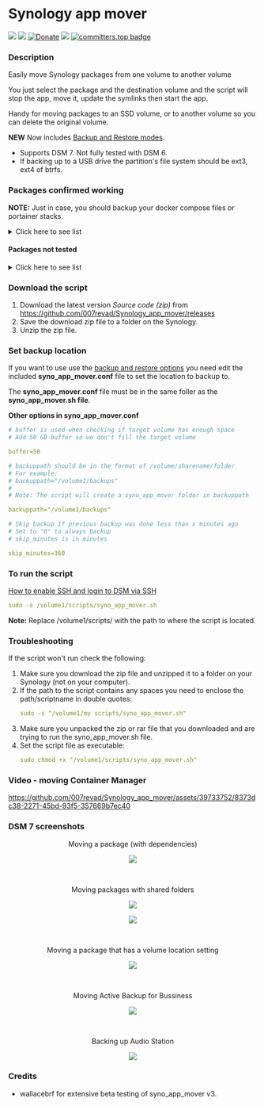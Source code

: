 # Synology app mover

<a href="https://github.com/007revad/Synology_app_mover/releases"><img src="https://img.shields.io/github/release/007revad/Synology_app_mover.svg"></a>
<a href="https://hits.seeyoufarm.com"><img src="https://hits.seeyoufarm.com/api/count/incr/badge.svg?url=https%3A%2F%2Fgithub.com%2F007revad%2FSynology_app_mover&count_bg=%2379C83D&title_bg=%23555555&icon=&icon_color=%23E7E7E7&title=views&edge_flat=false"/></a>
[![Donate](https://img.shields.io/badge/Donate-PayPal-green.svg)](https://www.paypal.com/paypalme/007revad)
[![](https://img.shields.io/static/v1?label=Sponsor&message=%E2%9D%A4&logo=GitHub&color=%23fe8e86)](https://github.com/sponsors/007revad)
[![committers.top badge](https://user-badge.committers.top/australia/007revad.svg)](https://user-badge.committers.top/australia/007revad)

### Description

Easily move Synology packages from one volume to another volume

You just select the package and the destination volume and the script will stop the app, move it, update the symlinks then start the app.

Handy for moving packages to an SSD volume, or to another volume so you can delete the original volume.

**NEW** Now includes [Backup and Restore modes](/images/backup.png).

  - Supports DSM 7. Not fully tested with DSM 6.
  - If backing up to a USB drive the partition's file system should be ext3, ext4 of btrfs.

### Packages confirmed working

**NOTE:** Just in case, you should backup your docker compose files or portainer stacks.

<details>
  <summary>Click here to see list</summary>

<img src="/images/icons/.png" width="16" height="16"> 

The icons in this table are [Copyright © 2004-2024 Synology Inc.](https://kb.synology.com/en-br/DSM/help/DSM/Home/about?version=7) or Copyright the 3rd party package developer.

| Package Center Name | System Name | Result |
|---------------------|-------------|--------|
| <img src="/images/icons/ActiveBackup_business_64.png" width="16" height="16"> Active Backup for Business | ActiveBackup | OK |
| <img src="/images/icons/ActiveBackup-GSuite_64.png" width="16" height="16"> Active Backup for Google Workspace | ActiveBackup-GSuite | OK |
| <img src="/images/icons/ActiveBackup-Office365_64.png" width="16" height="16"> Active Backup for Microsoft 365 | ActiveBackup-Office365 | OK |
| <img src="/images/icons/CodecPack_64.png" width="16" height="16"> Advanced Media Extensions | CodecPack | OK |
| <img src="/images/icons/AntiVirus-McAfee_64.png" width="16" height="16"> AntiVirus by McAfee | AntiVirus-McAfee | OK |
| <img src="/images/icons/anti_virus_64.png" width="16" height="16"> AntiVirus Essential | AntiVirus | OK |
| <img src="/images/icons/apache_64.png" width="16" height="16"> Apache HTTP Server 2.4 | Apache2.4 | OK |
| <img src="/images/icons/AudioStation_64.png" width="16" height="16"> Audio Station | AudioStation | OK |
| <img src="/images/icons/AvrLogger_64.png" width="20" height="20"> AvrLogger | AvrLogger | OK - community package |
| <img src="/images/icons/BitDefenderForMailPlus_64.png" width="16" height="16"> Bitdefender for MailPlus | BitDefenderForMailPlus | OK I think |
| <img src="/images/icons/C2IdentityLDAPAgent_64.png" width="16" height="16"> C2 Identity LDAP Server | C2IdentityLDAPAgent | OK |
| <img src="/images/icons/CMS_64.png" width="16" height="16"> Central Management System | CMS | OK |
| <img src="/images/icons/ChannelsDVR_64.png" width="16" height="16"> Channels DVR | ChannelsDVR | OK - 3rd party package [link](https://getchannels.com/dvr-server/#synology) |
| <img src="/images/icons/CloudSync_64.png" width="16" height="16"> Cloud Sync | CloudSync | OK |
| <img src="/images/icons/ContainerManager_64.png" width="16" height="16"> Container Manager | ContainerManager | OK |
| <img src="/images/icons/DNSServer_64.png" width="16" height="16"> DNS Server | DNSServer | OK |
| <img src="/images/icons/docker_64.png" width="20" height="20"> Docker | Docker | OK |
| <img src="/images/icons/DocumentViewer_64.png" width="16" height="16"> Document Viewer | DocumentViewer | OK |
| <img src="/images/icons/download_station_64.png" width="20" height="20"> Download Station | DownloadStation | OK |
| <img src="/images/icons/EmbyServer_64.png" width="16" height="16"> Emby Server | EmbyServer | OK |
| <img src="/images/icons/exFAT-Free_72.png" width="16" height="16"> exFAT Access | exFAT-Free | OK |
| <img src="/images/icons/Git_64.png" width="16" height="16"> Git | git | OK - community package |
| <img src="/images/icons/Git_64.png" width="16" height="16"> Git Server | Git | OK |
| <img src="/images/icons/GlacierBackup_64.png" width="16" height="16"> Glacier Backup | GlacierBackup | Need Glacier account to fully test |
| <img src="/images/icons/HyperBackup_64.png" width="16" height="16"> Hyper Backup | HyperBackup | OK |
| <img src="/images/icons/HyperBackupVault_64.png" width="16" height="16"> Hyper Backup Vault | HyperBackupVault | OK |
| <img src="/images/icons/DirectoryServer_64.png" width="16" height="16"> LDAP Server | DirectoryServer | OK |
| <img src="/images/icons/LogAnalysis_64.png" width="16" height="16"> LogAnalysis | LogAnalysis | OK - community package [link](https://github.com/toafez/LogAnalysis) |
| <img src="/images/icons/log_center_64.png" width="16" height="16"> Log Center | LogCenter | OK |
| <img src="/images/icons/MailStation_64.png" width="16" height="16"> Mail Station | MailStation | OK |
| <img src="/images/icons/MariaDB10_64.png" width="20" height="20"> MariaDB 10 | MariaDB10 | OK |
| <img src="/images/icons/MediaServer_64.png" width="16" height="16"> Media Server | MediaServer | OK |
| <img src="/images/icons/mediainfo-64.png" width="16" height="16"> MediaInfo | mediainfo | OK - community package |
| <img src="/images/icons/MinimServer_64.png" width="16" height="16"> MinimServer | MinimServer | OK |
| <img src="/images/icons/phpMyAdmin_72.png" width="20" height="20"> phpMyAdmin | phpMyAdmin | OK |
| <img src="/images/icons/Node.js_cropped.png" width="36" height="17"> Node.js | Node.js_v## | OK |
| <img src="/images/icons/NoteStation_64.png" width="16" height="16"> Note Station | NoteStation | OK |
| <img src="/images/icons/PDFViewer_64.png" width="16" height="16"> PDF Viewer | PDFViewer | OK |
| <img src="/images/icons/Perl_64.png" width="16" height="16"> Perl | Perl | OK |
| <img src="/images/icons/PHP_64.png" width="16" height="16"> PHP | PHP#.# | OK |
| <img src="/images/icons/plexmediaserver_48.png" width="16" height="16"> Plex Media Server | PlexMediaServer | OK |
| <img src="/images/icons/PrestoServer_64.png" width="16" height="16"> Presto File Server | PrestoServer | OK |
| <img src="/images/icons/ProxyServer_64.png" width="16" height="16"> Proxy Server | ProxyServer | OK |
| <img src="/images/icons/Python_64.png" width="16" height="16"> Python 3.9 | Python3.9 | OK |
| <img src="/images/icons/RadiusServer_64.png" width="16" height="16"> RADIUS Server | RadiusServer | OK |
| <img src="/images/icons/SynoSmisProvider_64.png" width="16" height="16"> SMI-S Provider | SynoSmisProvider | OK |
| <img src="/images/icons/SnapshotReplication_64.png" width="16" height="16"> Snapshot Replication | SnapshotReplication | OK |
| <img src="/images/icons/SSOServer_64.png" width="16" height="16"> SSO Server | SSOServer | OK |
| <img src="/images/icons/StorageAnalyzer_64.png" width="16" height="16"> Storage Analyzer | StorageAnalyzer | OK |
| <img src="/images/icons/SurveillanceStation_64.png" width="16" height="16"> Surveillance Station | SurveillanceStation | OK |
| <img src="/images/icons/synocli_72.png" width="16" height="16"> SynoCli Tools | synocli-"toolname" | OK - community package |
| <img src="/images/icons/SynologyApplicationService_64.png" width="16" height="16"> Synology Application Service | SynologyApplicationService | OK |
| <img src="/images/icons/Calendar_64.png" width="16" height="16"> Synology Calendar | Calendar | OK |
| <img src="/images/icons/Chat_64.png" width="16" height="16"> Synology Chat Server | Chat | OK |
| <img src="/images/icons/Contacts_64.png" width="16" height="16"> Synology Contacts | Contacts | OK |
| <img src="/images/icons/DirectoryServerForWindowsDomain_64.png" width="16" height="16"> Synology Directory Server | DirectoryServerForWindowsDomain | OK |
| <img src="/images/icons/SynologyDrive_64.png" width="16" height="16"> Synology Drive Server | SynologyDrive | OK |
| <img src="/images/icons/MailServer_64.png" width="16" height="16"> Synology Mail Server | MailServer | OK |
| <img src="/images/icons/MailClient_64.png" width="16" height="16"> Synology MailPlus | MailPlus | OK |
| <img src="/images/icons/MailPlus-Server_64.png" width="16" height="16"> Synology MailPlus Server | MailPlus-Server | OK I think |
| <img src="/images/icons/Spreadsheet_64.png" width="16" height="16"> Synology Office | Spreadsheet | OK |
| <img src="/images/icons/photos_64.png" width="16" height="16"> Synology Photos | SynologyPhotos | OK |
| <img src="/images/icons/Tailscale_64.png" width="16" height="16"> Tailscale | Tailscale | OK |
| <img src="/images/icons/TextEditor_64.png" width="16" height="16"> Text Editor | TextEditor | OK |
| <img src="/images/icons/UniversalViewer_64.png" width="16" height="16"> Universal Viewer | UniversalViewer | OK |
| <img src="/images/icons/USBCopy_64.png" width="18" height="18"> USB Copy | USBCopy | see [moving_extras](moving_extras.md)
| <img src="/images/icons/VideoStation_64.png" width="16" height="16"> Video Station | VideoStation | OK |
| <img src="/images/icons/VirtualManagement_64.png" width="16" height="16"> Virtual Machine Manager | Virtualization | OK |
| <img src="/images/icons/VPNCenter_64.png" width="16" height="16"> VPN Server | VPNCenter | OK |
| <img src="/images/icons/WebStation_64.png" width="16" height="16"> Web Station | WebStation | OK |
| <img src="/images/icons/WebDAVServer_64.png" width="16" height="16"> WebDAV Server | WebDAVServer | OK |

</details>

#### Packages not tested

<details>
  <summary>Click here to see list</summary>

<img src="/images/icons/.png" width="16" height="16"> 

The icons in this table are [Copyright © 2004-2024 Synology Inc.](https://kb.synology.com/en-br/DSM/help/DSM/Home/about?version=7) or Copyright the 3rd party package developer.

| Package | Result / Notes |
|---------|--------|
| <img src="/images/icons/ArchiwareP5_64.png" width="16" height="16"> Archiware P5 |  |
| <img src="/images/icons/AvrCenter_64.png" width="16" height="16"> AvrCenter | community package |
| <img src="/images/icons/Sony_BraviaSignage_64.png" width="16" height="16"> BRAVIA Signage | Won't install in Container Manager. It checks if Docker is installed |
| <img src="/images/icons/DdbBackup_64.png" width="16" height="16"> Data Deposit Box |  |
| <img src="/images/icons/diagnosis_64.png" width="20" height="20"> Diagnosis Tool |  |
| <img src="/images/icons/domotz_64.png" width="16" height="16"> Domotz Network Monitoring |  |
| <img src="/images/icons/elephantdrive_64.png" width="16" height="16"> ElephantDrive |  |
| <img src="/images/icons/gateone-64.png" width="16" height="16"> GateOne |  |
| <img src="/images/icons/GoodSync_64.png" width="16" height="16"> GoodSync |  |
| <img src="/images/icons/iDrive_72.png" width="16" height="16"> IDrive |  |
| <img src="/images/icons/jackett-64.png" width="16" height="16"> Jackett | community package |
| <img src="/images/icons/Joomla_64.png" width="16" height="16"> Joomla |  |
| <img src="/images/icons/KodExplorer_64.png" width="16" height="16"> KodiExplorer |  |
| <img src="/images/icons/MediaWiki_72.png" width="16" height="16"> MediaWiki |  |
| <img src="/images/icons/medusa-64.png" width="18" height="18"> Medusa | community package [link](https://github.com/BenjV/SYNO-packages) |
| <img src="/images/icons/MEGAcmd_64.png" width="16" height="16"> MEGAcmd |  |
| <img src="/images/icons/NBR_64.png" width="16" height="16"> NAKIVO Backup and Replication |  |
| <img src="/images/icons/NBR-Transporter_64.png" width="16" height="16"> NAKIVO Transporter |  |
| <img src="/images/icons/PACS_64.png" width="16" height="16"> PACS |  |
| <img src="/images/icons/PhotoStation_64.png" width="16" height="16"> Photo Station | DSM 6 |
| <img src="/images/icons/RagicBuilder_64.png" width="20" height="20"> Ragic Cloud DB |  |
| <img src="/images/icons/resiliosync-48.png" width="16" height="16"> Resilo Sync |  |
| <img src="/images/icons/shellinabox-48.png" width="16" height="16"> Shellinabox | community package |
| <img src="/images/icons/syncthing-64.png" width="18" height="18"> Syncthing |  |
| <img src="/images/icons/TeamViewer_64.png" width="16" height="16"> TeamViewer |  |
| <img src="/images/icons/transmission-64.png" width="20" height="20"> Transmission | community package |
| <img src="/images/icons/VirtualHere_64.png" width="16" height="16"> VirtualHere |  |
| <img src="/images/icons/vtigerCRM_64.png" width="16" height="16"> vtigerCRM |  |
| <img src="/images/icons/WebTools-48.png" width="20" height="20"> WebTools | community package |
| <img src="/images/icons/Wordpress_64.png" width="16" height="16"> Wordpress |  |

</details>

### Download the script

1. Download the latest version _Source code (zip)_ from https://github.com/007revad/Synology_app_mover/releases
2. Save the download zip file to a folder on the Synology.
3. Unzip the zip file.

### Set backup location

If you want to use use the [backup and restore options](/images/backup.png) you need edit the included **syno_app_mover.conf** file to set the location to backup to.

The **syno_app_mover.conf** file must be in the same foller as the **syno_app_mover.sh file**.

**Other options in syno_app_mover.conf**
```YAML
# buffer is used when checking if target volume has enough space
# Add 50 GB buffer so we don't fill the target volume

buffer=50

# backuppath should be in the format of /volume/sharename/folder
# For example:
# backuppath="/volume1/backups"
#
# Note: The script will create a syno_app_mover folder in backuppath

backuppath="/volume1/backups"

# Skip backup if previous backup was done less than x minutes ago
# Set to "0" to always backup
# skip_minutes is in minutes

skip_minutes=360
```

### To run the script

[How to enable SSH and login to DSM via SSH](https://kb.synology.com/en-global/DSM/tutorial/How_to_login_to_DSM_with_root_permission_via_SSH_Telnet)

```YAML
sudo -s /volume1/scripts/syno_app_mover.sh
```

**Note:** Replace /volume1/scripts/ with the path to where the script is located.

### Troubleshooting

If the script won't run check the following:

1. Make sure you download the zip file and unzipped it to a folder on your Synology (not on your computer).
2. If the path to the script contains any spaces you need to enclose the path/scriptname in double quotes:
   ```YAML
   sudo -s "/volume1/my scripts/syno_app_mover.sh"
   ```
3. Make sure you unpacked the zip or rar file that you downloaded and are trying to run the syno_app_mover.sh file.
4. Set the script file as executable:
   ```YAML
   sudo chmod +x "/volume1/scripts/syno_app_mover.sh"
   ```

### Video - moving Container Manager

https://github.com/007revad/Synology_app_mover/assets/39733752/8373dc38-2271-45bd-93f5-357669b7ec40

### DSM 7 screenshots

<p align="center">Moving a package (with dependencies)</p>
<p align="center"><img src="/images/app2.png"></p>

<br>

<p align="center">Moving packages with shared folders</p>
<p align="center"><img src="/images/app3.png"></p>
<p align="center"><img src="/images/app4.png"></p>

<br>

<p align="center">Moving a package that has a volume location setting</p>
<p align="center"><img src="/images/app5.png"></p>

<br>

<p align="center">Moving Active Backup for Bussiness</p>
<p align="center"><img src="/images/app6.png"></p>

<br>

<p align="center">Backing up Audio Station</p>
<p align="center"><img src="/images/backup.png"></p>

### Credits
- wallacebrf for extensive beta testing of syno_app_mover v3.
